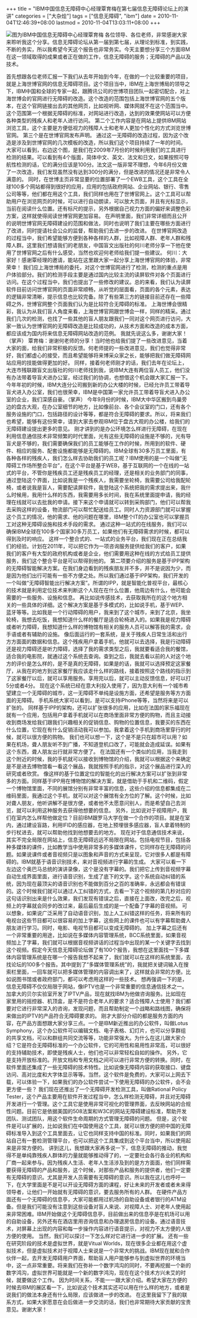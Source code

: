 +++
title = "IBM中国信息无障碍中心经理覃育梅在第七届信息无障碍论坛上的演讲"
categories = ["大杂烩"]
tags = ["信息无障碍", "ibm"]
date = 2010-11-04T12:46:39+08:00
lastmod = 2010-11-04T13:03:11+08:00
+++



<img src="http://www.cww.net.cn/UpLoadFile/2010/11/3/201011352874921.jpg" alt="图为IBM中国信息无障碍中心经理覃育梅" />
各位领导、各位老师，非常感谢大家来聆听我这个分享。信息无障碍论坛从第一届到第七届，从理论到标准，到实践，不断的务实，所以我希望今天这个报告也非常务实。今天主要想分享三个方面IBM在这一领域取得的成果或者正在做的工作，信息无障碍的服务；无障碍的产品以及技术。


首先想跟各位老师汇报一下我们从去年开始到今年，在做的一个比较重要的项目，就是上海世博官网的信息无障碍项目。这个项目当中，IBM在上海世博局的领导之下，IBM中国和全球的专家一起，跟腾讯公司的世博项目团队一起密切配合，对上海世博会的官网进行无障碍的改造。这个改造的范围包括上海世博官网的五个版本，在这个官网链接出去的其他网页，比如视听网、媒体网就不在这个范围当中。
这个范围第一个根据无障碍的标准，对网站进行改造，达到的效果使网站可以方便各种类型的残疾人和老年人进行访问。
第二个工作内容是在网站上提供IBM网站浏览工具，这个主要是方便低视力的残障人士和老年人更加个性化的方式浏览世博官网。
第三个是在世博官网发布声明。
通过这一无障碍的改造过程，因为这个改造是涉及到世博官网的几次模板的改造，所以我们这个项目持续了一年的时间。
大家可以看到，右边这个图，是我们在2009年7月份的时候利用我们的工具进行检测的结果。可以看到有4个版面，简体中文、英文、法文和日文，如果按照可导航性检测的话，它的满分应该是100分。法文这一版非常不理想，今年6月份又做了一次改造，我们发现虽然没有达到300分的满分，但是改进的情况还是非常令人满意的。
同时，在世博主页非常显要的位置部署了一个EWB工具，这个工具在全球100多个网站都得到很好的应用，应用的包括政府网站、企业网站、银行、零售公司等等，他们都在用这个工具，我们同样也用在了世博官网上。这个工具可以帮助用户在浏览网页的时候，可以进行自动朗读，可以放大页面，并且有光标显示，当前在阅读什么位置。还有标尺的提示，另外根据自己视力方面的偏好来调整色彩方案，这样就使得阅读世博官网更加容易。
在声明里面，我们非常详细而且公开的说明世博官网无障碍建设的范围和做法，同时也说明了我们主要在哪些方面进行了改进，同时提请社会公众的监督，帮助我们去进一步的改进。
在世博官网改造的过程当中，我们希望能够方便到各种各样的人群，比如视障人群、老年人群和残障人群。这里我们想请我们的老朋友，中国盲文出版社的何川老师分享一下他在使用了世博官网之后有什么感受，当然也欢迎何老师给我们提一些建议。
何川：大家好！感谢覃经理的邀请，能站在这里跟大家一起分享上海世博官网的体验，非常荣幸！
我们应上海世博局的委托，对这个世博官网进行了检测，检测的重点是用户体验部分。我们的检测手段主要是通过国内比较主流的读屏软件对各个页面进行访问。在这个过程当中，我们也提出了一些修改的建议。总的来看，我们认为读屏软件目前访问世博官网的页面非常顺畅，从听觉的层面看，页面的各个元素，表达的逻辑非常清晰，提示信息也比较完备。除了有些第三方的链接目前还存在一些障碍之外，世博官网整个页面我们认为是比较符合无障碍的标准。
上海世博会很精彩，我认为从我们盲人角度来看，上海世博官网跟世博会一样，同样的精采。通过我们几次的检测，也找了一些其他的盲人朋友跟我们一同对这个网页进行访问，大家一致认为世博官网的无障碍改造是比较成功的，从技术方面和改造的成本方面，都应该成为国内将来信息无障碍网站改造的范例。
我就先说这么多，谢谢大家！（掌声）
覃育梅：谢谢何老师的分享！当时他也给我们提了一些改进意见，当着大家的面，给我们非常积极的反馈。何老师提的一些改进意见，我们也觉得非常好，我们都虚心的接受，而且希望能够将来博采众家之长，能够把我们做无障碍网站应用的技能做得更加的好。
同样，接着何老师刚才的话，我们去年在论坛上，大连市残联跟盲文出版社的何川老师找到我，说IBM大连有两位盲人员工，他们没有办法带着导盲犬进办公室，经过我们的协调，也想借这个机会跟大家汇报一下。
今年年初的时候，IBM大连分公司搬到新的办公大楼的时候，已经允许员工带着导盲犬进入办公室，我们也很荣幸，IBM是中国第一家允许员工带着导盲犬进入办公室的企业，我们深感自豪。（掌声）
今年9月份的时候，IBM大中华区搬到鸟巢旁边的盘古大观，在办公室细节的地方，比如像前台、各个会议室的门口，还有各个服务设施的门口，包括路径的设计等等，都是符合无障碍的要求。所以，将来我们也希望，能够有这份荣幸，请到大家去参观IBM位于盘古大观的办公楼，给我们的无障碍建设提出更多的意见。
刚才讲到的是办公环境怎么样进行无障碍，在现在利用信息通信技术非常频繁的时代里面，光有这些无障碍的设施是不够的，光有导盲犬是不够的，我们需要确保我们的员工能够在工作的时候，所用到的软件、硬件、相应的服务、配套设施都能够是无障碍的。IBM全球有30多万员工里面，有各种各样的残疾人，我们怎么样去协助我们的员工呢？IBM使用的是一个叫做“无障碍工作场所整合平台”，在这个平台是基于WEB，基于互联网的一个在线的一站式的平台，不管你是残疾员工还是残疾员工的经理，还是相关的业务部门的同事，通过登陆这个界面，比如说我是一个残疾人，我需要坐轮椅，我需要公司给我配轮椅，或者说我是盲人，需要配读屏软件，我登陆这个系统把我的需求提出来，我什么时候用，我用什么样的东西，我需要用多长时间，我在系统里面提申请，我的经理在线就可以去批我的申请。接下来这个申请就可以转到采购部门，他们可以帮我去采购这样的设备，物流部门可以帮忙配送给员工。同时人力资源部门就可以掌握这个员工的情况，他的需求、他的问题在哪里，IBM整个IT的办公室也可以掌握员工对这种无障碍设施和技术手段的需求。
通过这种一站式的在线服务，我们可以确保IBM全球在100多个国家30多万员工，如果他们有无障碍需求的时候，都可以得到及时的响应。
这样一个整合式的、一站式的业务平台，我们现在正在总结我们的经验。计划在2011年，可以把它作为一项咨询服务提供给我们的客户，如果我们的客户有大型的政府机构或者是企业，他们需要用这种在线的方式给员工提供服务，我们这个整合平台是可以帮得到他的。
第二项要介绍的服务是基于IPP架构的无障碍智能解决方案。在我们身边看到的残疾朋友并不多，并不是说因为少，而是因为他们出行可能有一些不方便之处。所以我们通过基于IPP架构，我们开发的一个叫做“无障碍智能出行解决方案”。所谓的IPP，就是智能化普视平台，最核心的技术就是利用定位技术来判断这个人现在在什么位置，他周边有什么，他可能会需要的一些服务、设施和信息。
再比如说传感技术，去获取我所在的这个地方相关的一些具体的详细。这个解决方案是基于多模式的，比如说手机，基于WEP、蓝牙等等。比如我是一个行动障碍的用户，我来到了这个城市，来到了北京，我坐轮椅，我想去吃饭，我想知道什么样的餐厅是适合轮椅进入的。如果我是视力障碍或者听力障碍，我想知道什么样的博物馆有相关的服务人员可以解答我的需求，会手语或者有辅助的设施。
像后面运行的一套系统，是关于残疾人日常生活和出行方方面面的数据和信息。这个残疾用户拿着手机，他就可以去选择，我是行动障碍还是视力障碍还是听力障碍，选择了我的需求类型之后，我就要看适合我的餐馆，适合我的电影院，就通过这个系统去查询。查到之后，我就去看以前的人对这个地方的评价是怎么样的，是不是真的无障碍，如果是的话，我就可以选择预定这家餐厅，从我在的地方到这家餐厅我应该走什么样的路线，接着按照这个路线的指示到了这家餐厅以后，就可以享用服务。享用完以后，就可以主动反馈信息，好可以打5分或者4分。
现在这个系统已经在意大利投入使用了，因为意大利有一个城市希望建立一个无障碍的城市，这一无障碍不单纯是设施方面，还希望是服务等方方面面的无障碍。
手机系统大家可以看到，是可以支持iPhone等等，当然将来是可以扩张的。
同样基于IPP的架构，还可以扩张很多的应用，比如在法国的家乐福现在就有一个应用，包括用户拿着手机就可以在商场里面非常方便的购物，而且主动接收到商场发给我们跟我们兴趣相关的促销信息、购物的位置信息，我要买的东西在什么位置，它现在有什么促销活动我可以参加。我拿着这个手机到商场里穿行的时候，就可以很方便的购物。
我们也可以想一下，这个是不是只在超市可以用？如果在机场，聋人朋友听不到广播，不知道登机口改了，可能就会造成延误。如果有这个东西，聋人朋友出行就非常方便了。
在法国还有一个类似的应用，当我走到这个附近的时候，我的手机就可以接收到博物馆的介绍，我就可以根据这个来确定是不是进去博物馆看一看这个展品，我就按照手机的指示，对这个展品进行深入的研究或者欣赏。
像这样的基于位置定位的智能化的出行解决方案可以扩张到非常多的方面。同样基于IPP用在博物馆的解决方案，就是借助于手机和二维码，假定一个博物馆里面，不同的展馆分别有非常丰富的信息，这些介绍的信息都集成在二维码里面，我通过这个手机，就可以对这个展馆有全方位的了解。这个时候，比如对聋人朋友，他听讲解不是很方便，或者他不太愿意问别人，而是希望自己去浏览，就可以利用这种服务去获得他想要的信息。
另外，比如说对于视障用户，我们在室内怎么样帮他做定位？目前IBM跟罗马大学在做一个合作的项目。就是在室内，通过建设盲路，利用IFID的感应器，在地上预埋很多感应器，盲人拿着特制的步行杖进去，就可以帮助他找到他想要去的地方。
现在对于信息通信技术来说，其实不完全局限在网站上，信息无障碍远远不局限在网站。包括电视节目，包括各种多媒体的课件，比如教学当中使用非常多的多媒体课件，它同样存在无障碍的问题。如果说课件或者音视频只是以图象和声音的方式来呈现，它对很多人都是有障碍的。IBM就基于语音识别技术，来对音视频进行字幕的生成。
大家可以看一下左边这个奥巴马总统的演讲录像，这个是没有字幕的。我们把它上传到音视频字幕自动生成界面里面，进行语音识别，生成了底下的文字。这个系统自动纠错的系统，因为现在最顶尖的语音识别也不能做到百分之百的准确率，永远都会有错误的。这个时候我们就可以通过人工纠错的方式，去看一下这个视频的第几秒对应的这句话识别出来是什么效果，我们发现有错误之后，直接在上面改，改完之后，视频上的字幕就会同步的改过来，最后最后生成的是一个配备了字幕的音视频。
可以想象，如果说广泛采用了自动语音识别，加上人工纠错这样的任务，将来所有的电视台这些节目都可以很容易的加上字幕，这些网上的课件也可以有字幕帮助聋人朋友进行学习。同时，电影、电视节目都可以变成无障碍的。
加上字幕之后还有一个非常重要的用途，比如说在多媒体内容管理系统，BCC系统里面，如果音视频加上了字幕，我们就可以根据音视频讲话的过程当中出现的某一个关键字去找到这个视频。假定今天信息无障碍论坛做了有100个报告，我想在这里面找一下多媒体内容管理系统是在哪一个报告我想不起来了，我们就可以在这样的系统里面，去找论坛的100多个报告。其中提到了“多媒体管理系统”的，我就把关键词输入在搜索栏里面，一回车就可以把多媒体管理的内容调出来了，这样就会非常的方便。比如说图书馆或者政府部门，都可以考虑用这样的一些技术。
想再强调一下的是，信息无障碍不仅仅局限于网站，像IPTV也是一个非常重要的信息通信技术之一。加拿大的贝尔实验室开发了IPTV产品，现在就找IBM为他做咨询服务。比如现在家里用的摇控器、机顶盒，是不是符合老年人的要求？适合残障人士使用？我们都要对它进行非常深入的咨询，发现问题，而且帮助制定一个战略和路线图，确保将来做出的IPTV的产品符合无障碍要求的。
刚才大部分介绍的都是服务方面的内容，在产品方面想跟大家分享三点。一个是IBM新近推出的办公软件，叫做Lotus Symphony，这个办公软件可以编辑文档、电子表格、幻灯片，也可以分享群组的共享文档，可以和群组共同交流等等，功能非常强大。为什么在这儿跟大家介绍？它是符合无障碍标准的一个办公软件，它的可用性和易用性非常高，可以很好的支持辅助技术，即使是残疾人士，他们也可以非常轻松自如的操作。
另外，它是支持开放标准的。开放文档和专用文档之间可以进行非常方便的转换。同时，在软件里面还集成了一些无障碍的技术特性。比如说像无障碍内容的获取接口、键盘访问、高对比度和大字体显示等等。当然，这个软件是免费的，大家可以上网去下载，可以体验一下，如果我们的办公软件尝试一下使用无障碍的办公软件，会不会更方便一些？
我们现在还推出了一个无障碍开发检测工具，叫做Rational Policy Tester，这个产品主要用在软件开发过程当中，怎么样检测无障碍，并且对无障碍开发进行一个管理。这个工具它是使用非常可视化的管理界面，去反映网站的合规性问题。目前它是依据美国的508法案和W3C的网站无障碍建设标准，帮助开发团队、测试团队，用这个软件生命周期的方式管理无障碍的问题。
但是，这个软件是可以扩展的，比如说我们在中国使用这个工具，就可以很方便的把中国的无障碍标准导入到这个工具里面去，让它也同样支持中国的标准。同时，如果我们的网站自己有一套检测管理平台，也可以把这个工具集成到这个平台当中，所以使用起来是非常方便的。
讲到这儿，我想跟大家再多说一下，信息无障碍的推动，我觉得不是单纯靠残疾人群体的力量就能够推动得了的，一定要社会各行各业的机构和厂商一起来参与。因为残疾人生活、老年人生活涉及到的是方方面面，他们同样需要获得无障碍的产品和服务，这个时候，对那些产品和服务的提供者，他们一定要有无障碍的意识。尤其是开发人员需要有无障碍的意识。所以我在这儿也呼吁一下，在大学里面是不是可以开设无障碍方面的课程，好让未来的开发者或者未来得领导者，让他们一开始就有无障碍的意识，要去服务所有的人群。
在硬件产品方面还有一个无障碍的信息亭，大家可能都用过机场的自助设备或者银行的ATM设备。但是我们可能没有注意到这些设备对盲人来说、对视障人士、对老年人使用起来非常困难。IBM开始做这个无障碍信息亭，目前做出来的信息亭是在机场可以用的自助设备，另外还有在酒店里用咨询信息和办理退房信息的设备。通过语音技术，对屏幕上出现的内容和每一步操作内容进行语音提示，对视力不太方便的人很方便的使用。
当然，我们可以探讨一下怎么样对它进行进一步的扩展。
还有一些在研究阶段的技术是虚拟世界，就是Vitual Worlds，现在很多企业都在用这个虚拟技术，但是虚拟技术对于视障人士来说是一个非常大的挑战。IBM现在就和合作伙伴一起，去开发无障碍用户界面，帮助盲人用户能够参与到虚拟世界的环境当中，这一点非常重要。将来我们在弥补一个数字鸿沟的同时，不要再挖掘一个新的数字鸿沟，虚拟世界可能就是一个新的数字鸿沟，现在在这个技术方兴未艾的时候，就要做这个工作。
因为时间关系，不能一一跟大家介绍。希望大家在方便的时候去IBM的展区看一下，比如说这个技术其实还可以用在什么样的地方，或者是说我们的做法本身还有什么局限，应该做进一步的改进。
在这里我留下了我的联系方式，如果大家愿意在会后做进一步交流的话，我们也非常期待大家贡献的宝贵意见。谢谢大家！

